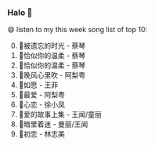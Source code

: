 

### Halo 👋

😄 listen to my this week song list of top 10:

0. 🌈被遗忘的时光 - 蔡琴
1. 🌈恰似你的温柔 - 蔡琴
2. 🌈恰似你的温柔 - 蔡琴
3. 🌈晚风心里吹 - 阿梨粤
4. 🌈如愿 - 王菲
5. 🌈最爱 - 阿梨粤
6. 🌈心恋 - 徐小凤
7. 🌈爱的故事上集 - 王闻/童丽
8. 🌈暗里着迷 - 曼丽/王闻
9. 🌈初恋 - 林志美

